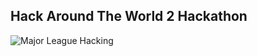## Hack Around The World 2 Hackathon
![Major League Hacking](https://static.mlh.io/brand-assets/logo/official/mlh-logo-color.png)
